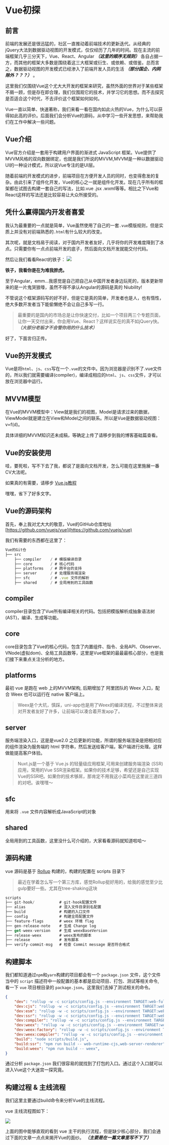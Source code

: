 # Vue初探

## 前言

前端的发展还是很迅猛的，社区一直推动着前端技术的更新迭代。从经典的jQuery大法到数据驱动视图的开发模式，仅仅经历了几年的时间。现在主流的前端框架几乎三分天下，Vue、React、Angular ***（这里的顺序无规则）*** 各自占据一方，而其他的框架大多数是围绕着这三大框架或衍生、或依赖、或借鉴。总而言之，数据驱动视图的开发模式已经渗入了前端开发人员的生活 ***（部分国企、内网除外？？？）*** 。

这里我们仅围绕Vue这个尤大大开发的框架来研究，虽然外面的世界对于某些框架不屑一顾，但是存在即合理，我们仅围观它的技术，并学习它的思想。而不去探究是否适合这个时代，不去评价这个框架如何如何。

Vue一直以简单、快速著称，我们来看一看在国内如此火热的Vue，为什么可以获得如此高的评价。后面我们会分析Vue的源码，从中学习一些开发思想，来帮助我们在工作中解决一些问题。

## Vue介绍
Vue官方介绍是一套用于构建用户界面的渐进式 JavaScript 框架。Vue提供了MVVM风格的双向数据绑定，也就是我们所说的MVVM,MVVM是一种以数据驱动UI的一种设计模式，所以说Vue专注的是UI层。

随着前端的开发模式的进步，前端项目在方便开发人员的同时，也变得愈发的复杂。由此引来了组件化开发，Vue的核心之一就是组件化开发。现在几乎所有的框架都在试图去构建一套自己的写法，比如.vue .jsx .wxml等等。相比之下Vue和React这样的写法还是比较容易让大众所接受的。

## 凭什么赢得国内开发者喜爱
我认为最重要的一点就是简单，Vue虽然使用了自己的一套```.vue```模版规则，但是实质上并没有对前端熟悉的```.html```有什么较大的改变。

其次呢，就是文档易于阅读，对于国内开发者友好，几乎将你的开发难度降到了冰点。只需要你有一点点前端开发的底子，然后面向文档开发就能交付代码。

然后让我们看看React的铁子：
![](https://tva1.sinaimg.cn/large/006y8mN6gy1g948n16yxsj31pn0u0q70.jpg)

**铁子，我看你是在为难我胖虎。**

至于Angular，emm...我感觉是自己把自己从中国开发者身边玩死的，版本更新带来的是一片鬼哭狼嚎，虽然不得不承认Angular的源码是真的 Niubility!

不管说这个框架源码写的好不好，但是它是真的简单，开发者也是人，也有惰性，绝大多数开发者当下能偷懒绝不会让自己多写一行。

> 最重要的是国内的市场总是让你快速交付，比如一个项目两三个专题页面，让你一天交付出来，你会用Vue、React？这样说实在的真不如jQuery快。 ***（大部分老板才不会管你用的什么技术）***

好了，下面言归正传。

## Vue的开发模式

Vue是将```html```、```js```、```css```写在一个```.vue```的文件中。因为浏览器是识别不了.vue文件的，所以我们就需要编译(compiler)，编译成相应的```html```、```js```、```css```文件，才可以放在浏览器中运行。

## MVVM模型

在Vue的MVVM模型中：View就是我们的视图，Model是请求过来的数据，ViewModel就是建立在View和Model之间的联系。所以是Vue是数据驱动视图：v=f(d)。

具体详细的MVVM知识还未成稿，等确定上传了请移步到我的博客基础篇查看。

## Vue的安装使用

哇，要死啦，写不下去了我，都说了是面向文档开发，怎么可能在这里施展一番CV大法呢。

如果真的有需要，请移步 [Vue.js教程](https://cn.vuejs.org/v2/guide/installation.html)

嘿嘿，省下了好多文字。

## Vue的源码架构

首先，奉上我对尤大大的敬意，Vue的GitHub仓库地址 [https://github.com/vuejs/vue](https://github.com/vuejs/vue)

我们有需要的东西都在这里了：

```javascript
Vue的Git仓
├── src
    ├── compiler    / # 模版编译目录
    ├── core        / # 核心代码
    ├── platforms   / # 跨平台的支持
    ├── server      / # 处理服务端渲染
    ├── sfc         / # .vue 文件的解析
    ├── shared      / # 全局用到的工具函数
```

## compiler
compiler目录包含了Vue所有编译相关的代码。包括把模版解析成抽象语法树(AST)，编译、生成等功能。

## core
core目录包含了Vue的核心代码，包含了内置组件、指令、全局API、Observer、VNode(虚拟dom)、全局工具函数等，这里是Vue框架的最最最核心部分，也是我们接下来重点关注分析的地方。

## platforms
最初 vue 是跑在 web 上的MVVM架构, 后期增加了 阿里团队的 Weex 入口，配合 Weex 也可以运行在 native 客户端上。
> Weex是个大坑，慎踩，uni-app也是用了Weex的编译流程，不过整体来说对开发者友好了许多，让前端可以凑合着开发app了。

## server
服务端渲染入口，这是是vue2.0 之后更新的功能，所谓的服务端渲染是把相对应的组件渲染为服务端的 html 字符串，然后发送给客户端，客户端进行处理。这样做能提高客户体验。

> Nuxt.js是一个基于 Vue.js 的轻量级应用框架,可用来创建服务端渲染 (SSR) 应用，常用的Vue SSR渲染框架。如果你的技术足够，希望还是自己实现Vue的SSR吧。如果你的技术够屌，那肯定不用我这小菜鸡在这里说三道四的对吧。诶嘿嘿～

## sfc
用来将 ```.vue``` 文件内容解析成JavaScript的对象

## shared
全局用到的工具函数，这里没什么可介绍的，大家看看源码就知道啦哈～

## 源码构建

vue 源码是基于 [Rollup](https://www.rollupjs.com/) 构建的，构建的配置在 scripts 目录下

> 最近在学着怎么写一个第三方库，感觉Rollup挺好用的，给我的感觉至少比gulp要好一些。尤其在tree-shaking这块

```javascript
scripts
├── git-hook/           # git-hook配置文件
├── alias               # 混入文件目录别名配置
├── build               # 构建的入口文件
├── config              # 构建全局配置文件
├── feature-flags       # weex 环境 flag
├── gen-release-note    # 生成 Change log
├── get-weex-version    # 生成 weexBaseVersion
├── release-weex        # weex发布的脚本
├── release             # 发布脚本
├── verify-commit-msg   # 检查 Commit message 是否符合格式
```

## 构建脚本

我们都知道通过```npm```和```yarn```构建的项目都会有一个 ```package.json``` 文件，这个文件当中的 ```script``` 描述符中一般配置的基本都是启动项目、打包、测试等相关命令, 看一下 ```vue``` 项目根目录的 ```package.json```。这里我们去掉了测试相关的命令。

```json
{
    "dev": "rollup -w -c scripts/config.js --environment TARGET:web-full-dev",
    "dev:cjs": "rollup -w -c scripts/config.js --environment TARGET:web-runtime-cjs-dev",
    "dev:esm": "rollup -w -c scripts/config.js --environment TARGET:web-runtime-esm",
    "dev:ssr": "rollup -w -c scripts/config.js --environment TARGET:web-server-renderer",
    "dev:compiler": "rollup -w -c scripts/config.js --environment TARGET:web-compiler ",
    "dev:weex": "rollup -w -c scripts/config.js --environment TARGET:weex-framework",
    "dev:weex:factory": "rollup -w -c scripts/config.js --environment TARGET:weex-factory",
    "dev:weex:compiler": "rollup -w -c scripts/config.js --environment TARGET:weex-compiler ",
    "build": "node scripts/build.js",
    "build:ssr": "npm run build -- web-runtime-cjs,web-server-renderer",
    "build:weex": "npm run build -- weex",
}
```
通过分析 ```package.json``` 我们很容易的就找到了打包的入口。通过这个入口就可以进入Vue这个大迷宫一探究竟。

## 构建过程 & 主线流程
我们这里主要通过build命令来分析Vue的主线流程。

vue 主线流程图如下：

![](https://tva1.sinaimg.cn/large/006y8mN6gy1g94av88icsj31m50u0409.jpg)

上面的图中能够直观的看到 vue 主干的执行流程，但是缺少核心部分，我们会通过下面的文章一点点来揭开Vue的面纱。 ***（主要是在一篇文章里写不下了）***


